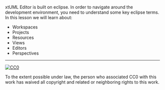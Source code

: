 xtUML Editor is built on eclipse.  In order to navigate around the development environment, you need to understand
some key eclipse terms.  In this lesson we will learn about:

- Workspaces
- Projects
- Resources
- Views
- Editors
- Perspectives

<div class="macro-embedly" contenteditable="false" data-url="https://www.youtube.com/watch?v=hgID6ZLjXsU&feature=youtu.be">
<div> </div>
</div>



* * *

[![CC0](http://i.creativecommons.org/p/zero/1.0/88x31.png) ](http://creativecommons.org/publicdomain/zero/1.0/)

To the extent possible under law, <span>the person who associated CC0</span> with this work has 
waived all copyright and related or neighboring rights to this work.
